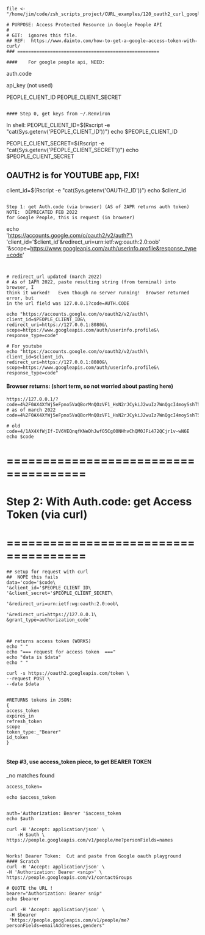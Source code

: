 ```
file <- "/home/jim/code/zsh_scripts_project/CURL_examples/120_oauth2_curl_google_people.md"

# PURPOSE: Access Protected Resource in Google People API 
#
# GIT:  ignores this file.
## REF:  https://www.daimto.com/how-to-get-a-google-access-token-with-curl/
### ====================================================

####	For google people api, NEED:
```
auth.code

api_key (not used)

PEOPLE_CLIENT_ID
PEOPLE_CLIENT_SECRET
```

#### Step 0, get keys from ~/.Renviron 
```
 In shell:
PEOPLE_CLIENT_ID=$(Rscript -e "cat(Sys.getenv('PEOPLE_CLIENT_ID'))")
echo $PEOPLE_CLIENT_ID

PEOPLE_CLIENT_SECRET=$(Rscript -e "cat(Sys.getenv('PEOPLE_CLIENT_SECRET'))")
echo $PEOPLE_CLIENT_SECRET

## OAUTH2 is for YOUTUBE app, FIX!
client_id=$(Rscript -e "cat(Sys.getenv('OAUTH2_ID'))")
echo $client_id
```

Step 1: get Auth.code (via browser) (AS of 2APR returns auth token)
NOTE:  DEPRECATED FEB 2022
for Google People, this is request (in browser)
```
echo \
'https://accounts.google.com/o/oauth2/v2/auth?'\
'client_id='$client_id'&redirect_uri=urn:ietf:wg:oauth:2.0:oob'\
'&scope=https://www.googleapis.com/auth/userinfo.profile&response_type=code'
```


# redirect_url updated (march 2022)
# As of 1APR 2022, paste resulting string (from terminal) into browser, I
think it worked!   Even though no server running!  Browser returned error, but
in the url field was 127.0.0.1?code=AUTH.CODE 

echo "https://accounts.google.com/o/oauth2/v2/auth?\
client_id=$PEOPLE_CLIENT_ID&\
redirect_uri=https://127.0.0.1:8080&\
scope=https://www.googleapis.com/auth/userinfo.profile&\
response_type=code"

# For youtube
echo "https://accounts.google.com/o/oauth2/v2/auth?\
client_id=$client_id\
redirect_uri=https://127.0.0.1:8080&\
scope=https://www.googleapis.com/auth/userinfo.profile&\
response_type=code"
```

#### Browser returns:  (short term, so not worried about pasting here)
```
https://127.0.0.1/?code=4%2F0AX4XfWj5eFpno5VaQBorMnQOzVF1_HsN2rJCykiJ2wuIz7WnQgcI4moySshTSkGrIGtM0g&scope=profile+https%3A%2F%2Fwww.googleapis.com%2Fauth%2Fuserinfo.profile
# as of march 2022
code=4%2F0AX4XfWj5eFpno5VaQBorMnQOzVF1_HsN2rJCykiJ2wuIz7WnQgcI4moySshTSkGrIGtM0g

# old
code=4/1AX4XfWjIf-IV6VEQnqfKNeDhJwfO5Cg00NHhvChQM0JFi472QCjr1v-wN6E
echo $code  
```


# =====================================
# Step 2: With Auth.code:  get Access Token (via curl)
# =====================================

```
## setup for request with curl
##  NOPE this fails
data='code='$code\
'&client_id='$PEOPLE_CLIENT_ID\
'&client_secret='$PEOPLE_CLIENT_SECRET\

'&redirect_uri=urn:ietf:wg:oauth:2.0:oob\

'&redirect_uri=https://127.0.0.1\
&grant_type=authorization_code' 



## returns access token (WORKS)
echo " " 
echo "=== request for access token  ==="
echo "data is $data"
echo " "

curl -s https://oauth2.googleapis.com/token \
--request POST \
--data $data  


#RETURNS tokens in JSON:
{
access_token
expires_in
refresh_token
scope
token_type:_"Bearer"
id_token
}


```


#### Step #3, use access_token piece, to get BEARER TOKEN
_no matches found
```
access_token=

echo $access_token


auth='Authorization: Bearer '$access_token
echo $auth

curl -H 'Accept: application/json' \
    -H $auth \
https://people.googleapis.com/v1/people/me?personFields=names


Works! Bearer Token:  Cut and paste from Google oauth playground
#### Scratch
curl -H 'Accept: application/json' \
-H 'Authorization: Bearer <snip>' \
https://people.googleapis.com/v1/contactGroups

# QUOTE the URL ! 
bearer="Authorization: Bearer snip"
echo $bearer

curl -H 'Accept: application/json' \
 -H $bearer
 "https://people.googleapis.com/v1/people/me?personFields=emailAddresses,genders"


